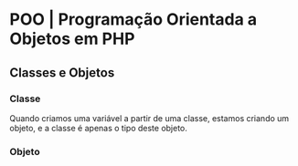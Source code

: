 # POO | Programação Orientada a Objetos em PHP
## Classes e Objetos
### Classe
Quando criamos uma variável a partir de uma classe, 
estamos criando um objeto, e a classe é apenas o tipo deste objeto.
### Objeto
